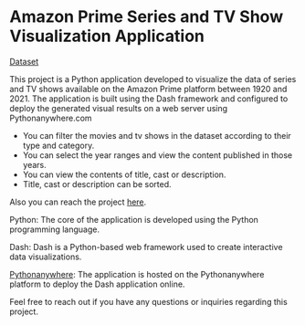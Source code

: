 # Amazon Prime Series and TV Show Visualization Application

[Dataset](https://www.kaggle.com/datasets/shivamb/amazon-prime-movies-and-tv-shows)

This project is a Python application developed to visualize the data of series and TV shows available on the Amazon Prime platform between 1920 and 2021. 
The application is built using the Dash framework and configured to deploy the generated visual results on a web server using Pythonanywhere.com

- You can filter the movies and tv shows in the dataset according to their type and category.
- You can select the year ranges and view the content published in those years.
- You can view the contents of title, cast or description.
- Title, cast or description can be sorted.

Also you can reach the project [here](https://busekcoban.pythonanywhere.com/).

Python: The core of the application is developed using the Python programming language.


Dash: Dash is a Python-based web framework used to create interactive data visualizations.


[Pythonanywhere](https://www.pythonanywhere.com/): The application is hosted on the Pythonanywhere platform to deploy the Dash application online.

Feel free to reach out if you have any questions or inquiries regarding this project.
